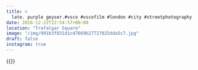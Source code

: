 ```yaml
---
title: >
  late. purple geyser.#vsco #vscofilm #london #city #streetphotography #candid #nightphotography #dusk #sunset
date: 2016-12-22T22:54:57+00:00
location: "Trafalgar Square"
image: "/img/991b3f031d1cd7669b27727025dda5c7.jpg"
draft: false
instagram: true
---
```


{{<photo src="/img/991b3f031d1cd7669b27727025dda5c7.jpg">}}
